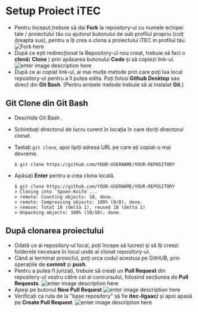 # Setup Proiect iTEC

 

 - Pentru început,trebuie să dai **Fork** la repository-ul cu numele echipei tale / proiectului tău cu ajutorul butonului de sub profilul propriu (colț dreapta sus), pentru a îți crea o clona a proiectului iTEC in profilul tău.
![Fork here](https://i.ibb.co/8r7f1xZ/fork.jpg)
 - După ce ești redirecționat la Repository-ul nou creat, trebuie să faci o **clonă**( **Clone** ) prin apăsarea butonului **Code** și să copiezi link-ul.
![enter image description here](https://i.ibb.co/1nFWmkq/Clone.jpg)
 - După ce ai copiat link-ul, ai mai multe metode prin care poți lua local repository-ul pentru a îl putea edita. Poți folosi **Github Desktop** sau direct din **Git Bash**.  (Pentru ambele metode trebuie să ai instalat **Git**.)
## Git Clone din Git Bash
 -  Deschide Git Bash .
    
 -  Schimbați directorul de lucru curent în locația în care doriți directorul clonat.
    
 -  Tastați `git clone`, apoi lipiți adresa URL pe care ați copiat-o mai devreme.
    
    ```shell
    $ git clone https://github.com/YOUR-USERNAME/YOUR-REPOSITORY
    ```
    
 -  Apăsați **Enter** pentru a crea clona locală.
    
    ```shell
    $ git clone https://github.com/YOUR-USERNAME/YOUR-REPOSITORY
    > Cloning into `Spoon-Knife`...
    > remote: Counting objects: 10, done.
    > remote: Compressing objects: 100% (8/8), done.
    > remove: Total 10 (delta 1), reused 10 (delta 1)
    > Unpacking objects: 100% (10/10), done.
    ```
## După clonarea proiectului
 - Odată ce ai repository-ul local, poți începe să lucrezi și să îți creezi folderele necesare în locul unde ai clonat repository-ul.
 - Când ai terminat proiectul, poți urca codul acestuia pe GitHUB, prin operațiile de **commit** și **push**.
 - Pentru a putea fi jurizați, trebuie să creați un **Pull Request** din repository-ul vostru către cel al concursului, folosind secțiunea de **Pull Requests**.
 ![enter image description here](https://i.ibb.co/VLxtbcZ/pull-request.jpg)
 - Apeși pe butonul **New Pull Request**
 ![enter image description here](https://i.ibb.co/4j1NGL0/newpullrequest.jpg)
- Verificați ca ruta de la ”base repository” să fie **itec-ligaac/** și apoi apasă pe **Create Pull Request**.
![enter image description here](https://i.ibb.co/2ST1Kwn/createpullrequest.jpg)

